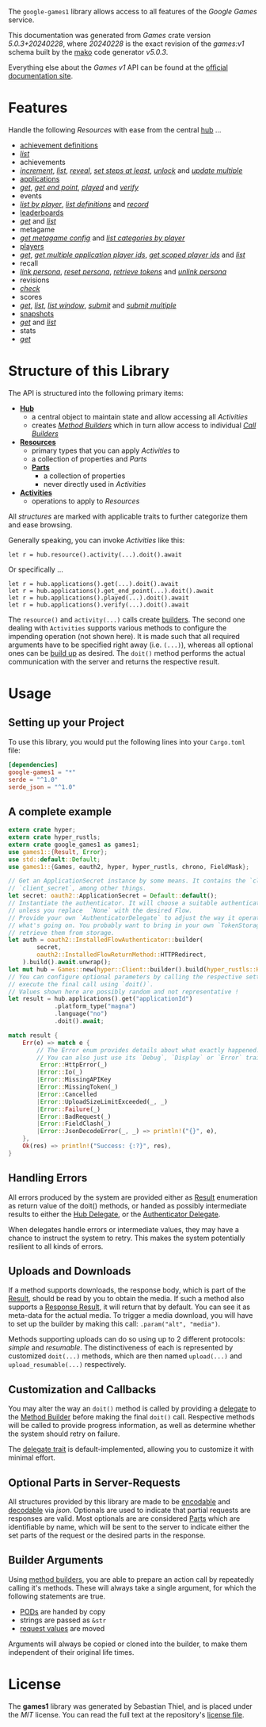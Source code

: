 <!---
DO NOT EDIT !
This file was generated automatically from 'src/generator/templates/api/README.md.mako'
DO NOT EDIT !
-->
The `google-games1` library allows access to all features of the *Google Games* service.

This documentation was generated from *Games* crate version *5.0.3+20240228*, where *20240228* is the exact revision of the *games:v1* schema built by the [mako](http://www.makotemplates.org/) code generator *v5.0.3*.

Everything else about the *Games* *v1* API can be found at the
[official documentation site](https://developers.google.com/games/).
# Features

Handle the following *Resources* with ease from the central [hub](https://docs.rs/google-games1/5.0.3+20240228/google_games1/Games) ... 

* [achievement definitions](https://docs.rs/google-games1/5.0.3+20240228/google_games1/api::AchievementDefinition)
 * [*list*](https://docs.rs/google-games1/5.0.3+20240228/google_games1/api::AchievementDefinitionListCall)
* achievements
 * [*increment*](https://docs.rs/google-games1/5.0.3+20240228/google_games1/api::AchievementIncrementCall), [*list*](https://docs.rs/google-games1/5.0.3+20240228/google_games1/api::AchievementListCall), [*reveal*](https://docs.rs/google-games1/5.0.3+20240228/google_games1/api::AchievementRevealCall), [*set steps at least*](https://docs.rs/google-games1/5.0.3+20240228/google_games1/api::AchievementSetStepsAtLeastCall), [*unlock*](https://docs.rs/google-games1/5.0.3+20240228/google_games1/api::AchievementUnlockCall) and [*update multiple*](https://docs.rs/google-games1/5.0.3+20240228/google_games1/api::AchievementUpdateMultipleCall)
* [applications](https://docs.rs/google-games1/5.0.3+20240228/google_games1/api::Application)
 * [*get*](https://docs.rs/google-games1/5.0.3+20240228/google_games1/api::ApplicationGetCall), [*get end point*](https://docs.rs/google-games1/5.0.3+20240228/google_games1/api::ApplicationGetEndPointCall), [*played*](https://docs.rs/google-games1/5.0.3+20240228/google_games1/api::ApplicationPlayedCall) and [*verify*](https://docs.rs/google-games1/5.0.3+20240228/google_games1/api::ApplicationVerifyCall)
* events
 * [*list by player*](https://docs.rs/google-games1/5.0.3+20240228/google_games1/api::EventListByPlayerCall), [*list definitions*](https://docs.rs/google-games1/5.0.3+20240228/google_games1/api::EventListDefinitionCall) and [*record*](https://docs.rs/google-games1/5.0.3+20240228/google_games1/api::EventRecordCall)
* [leaderboards](https://docs.rs/google-games1/5.0.3+20240228/google_games1/api::Leaderboard)
 * [*get*](https://docs.rs/google-games1/5.0.3+20240228/google_games1/api::LeaderboardGetCall) and [*list*](https://docs.rs/google-games1/5.0.3+20240228/google_games1/api::LeaderboardListCall)
* metagame
 * [*get metagame config*](https://docs.rs/google-games1/5.0.3+20240228/google_games1/api::MetagameGetMetagameConfigCall) and [*list categories by player*](https://docs.rs/google-games1/5.0.3+20240228/google_games1/api::MetagameListCategoriesByPlayerCall)
* [players](https://docs.rs/google-games1/5.0.3+20240228/google_games1/api::Player)
 * [*get*](https://docs.rs/google-games1/5.0.3+20240228/google_games1/api::PlayerGetCall), [*get multiple application player ids*](https://docs.rs/google-games1/5.0.3+20240228/google_games1/api::PlayerGetMultipleApplicationPlayerIdCall), [*get scoped player ids*](https://docs.rs/google-games1/5.0.3+20240228/google_games1/api::PlayerGetScopedPlayerIdCall) and [*list*](https://docs.rs/google-games1/5.0.3+20240228/google_games1/api::PlayerListCall)
* recall
 * [*link persona*](https://docs.rs/google-games1/5.0.3+20240228/google_games1/api::RecallLinkPersonaCall), [*reset persona*](https://docs.rs/google-games1/5.0.3+20240228/google_games1/api::RecallResetPersonaCall), [*retrieve tokens*](https://docs.rs/google-games1/5.0.3+20240228/google_games1/api::RecallRetrieveTokenCall) and [*unlink persona*](https://docs.rs/google-games1/5.0.3+20240228/google_games1/api::RecallUnlinkPersonaCall)
* revisions
 * [*check*](https://docs.rs/google-games1/5.0.3+20240228/google_games1/api::RevisionCheckCall)
* scores
 * [*get*](https://docs.rs/google-games1/5.0.3+20240228/google_games1/api::ScoreGetCall), [*list*](https://docs.rs/google-games1/5.0.3+20240228/google_games1/api::ScoreListCall), [*list window*](https://docs.rs/google-games1/5.0.3+20240228/google_games1/api::ScoreListWindowCall), [*submit*](https://docs.rs/google-games1/5.0.3+20240228/google_games1/api::ScoreSubmitCall) and [*submit multiple*](https://docs.rs/google-games1/5.0.3+20240228/google_games1/api::ScoreSubmitMultipleCall)
* [snapshots](https://docs.rs/google-games1/5.0.3+20240228/google_games1/api::Snapshot)
 * [*get*](https://docs.rs/google-games1/5.0.3+20240228/google_games1/api::SnapshotGetCall) and [*list*](https://docs.rs/google-games1/5.0.3+20240228/google_games1/api::SnapshotListCall)
* stats
 * [*get*](https://docs.rs/google-games1/5.0.3+20240228/google_games1/api::StatGetCall)




# Structure of this Library

The API is structured into the following primary items:

* **[Hub](https://docs.rs/google-games1/5.0.3+20240228/google_games1/Games)**
    * a central object to maintain state and allow accessing all *Activities*
    * creates [*Method Builders*](https://docs.rs/google-games1/5.0.3+20240228/google_games1/client::MethodsBuilder) which in turn
      allow access to individual [*Call Builders*](https://docs.rs/google-games1/5.0.3+20240228/google_games1/client::CallBuilder)
* **[Resources](https://docs.rs/google-games1/5.0.3+20240228/google_games1/client::Resource)**
    * primary types that you can apply *Activities* to
    * a collection of properties and *Parts*
    * **[Parts](https://docs.rs/google-games1/5.0.3+20240228/google_games1/client::Part)**
        * a collection of properties
        * never directly used in *Activities*
* **[Activities](https://docs.rs/google-games1/5.0.3+20240228/google_games1/client::CallBuilder)**
    * operations to apply to *Resources*

All *structures* are marked with applicable traits to further categorize them and ease browsing.

Generally speaking, you can invoke *Activities* like this:

```Rust,ignore
let r = hub.resource().activity(...).doit().await
```

Or specifically ...

```ignore
let r = hub.applications().get(...).doit().await
let r = hub.applications().get_end_point(...).doit().await
let r = hub.applications().played(...).doit().await
let r = hub.applications().verify(...).doit().await
```

The `resource()` and `activity(...)` calls create [builders][builder-pattern]. The second one dealing with `Activities` 
supports various methods to configure the impending operation (not shown here). It is made such that all required arguments have to be 
specified right away (i.e. `(...)`), whereas all optional ones can be [build up][builder-pattern] as desired.
The `doit()` method performs the actual communication with the server and returns the respective result.

# Usage

## Setting up your Project

To use this library, you would put the following lines into your `Cargo.toml` file:

```toml
[dependencies]
google-games1 = "*"
serde = "^1.0"
serde_json = "^1.0"
```

## A complete example

```Rust
extern crate hyper;
extern crate hyper_rustls;
extern crate google_games1 as games1;
use games1::{Result, Error};
use std::default::Default;
use games1::{Games, oauth2, hyper, hyper_rustls, chrono, FieldMask};

// Get an ApplicationSecret instance by some means. It contains the `client_id` and 
// `client_secret`, among other things.
let secret: oauth2::ApplicationSecret = Default::default();
// Instantiate the authenticator. It will choose a suitable authentication flow for you, 
// unless you replace  `None` with the desired Flow.
// Provide your own `AuthenticatorDelegate` to adjust the way it operates and get feedback about 
// what's going on. You probably want to bring in your own `TokenStorage` to persist tokens and
// retrieve them from storage.
let auth = oauth2::InstalledFlowAuthenticator::builder(
        secret,
        oauth2::InstalledFlowReturnMethod::HTTPRedirect,
    ).build().await.unwrap();
let mut hub = Games::new(hyper::Client::builder().build(hyper_rustls::HttpsConnectorBuilder::new().with_native_roots().https_or_http().enable_http1().build()), auth);
// You can configure optional parameters by calling the respective setters at will, and
// execute the final call using `doit()`.
// Values shown here are possibly random and not representative !
let result = hub.applications().get("applicationId")
             .platform_type("magna")
             .language("no")
             .doit().await;

match result {
    Err(e) => match e {
        // The Error enum provides details about what exactly happened.
        // You can also just use its `Debug`, `Display` or `Error` traits
         Error::HttpError(_)
        |Error::Io(_)
        |Error::MissingAPIKey
        |Error::MissingToken(_)
        |Error::Cancelled
        |Error::UploadSizeLimitExceeded(_, _)
        |Error::Failure(_)
        |Error::BadRequest(_)
        |Error::FieldClash(_)
        |Error::JsonDecodeError(_, _) => println!("{}", e),
    },
    Ok(res) => println!("Success: {:?}", res),
}

```
## Handling Errors

All errors produced by the system are provided either as [Result](https://docs.rs/google-games1/5.0.3+20240228/google_games1/client::Result) enumeration as return value of
the doit() methods, or handed as possibly intermediate results to either the 
[Hub Delegate](https://docs.rs/google-games1/5.0.3+20240228/google_games1/client::Delegate), or the [Authenticator Delegate](https://docs.rs/yup-oauth2/*/yup_oauth2/trait.AuthenticatorDelegate.html).

When delegates handle errors or intermediate values, they may have a chance to instruct the system to retry. This 
makes the system potentially resilient to all kinds of errors.

## Uploads and Downloads
If a method supports downloads, the response body, which is part of the [Result](https://docs.rs/google-games1/5.0.3+20240228/google_games1/client::Result), should be
read by you to obtain the media.
If such a method also supports a [Response Result](https://docs.rs/google-games1/5.0.3+20240228/google_games1/client::ResponseResult), it will return that by default.
You can see it as meta-data for the actual media. To trigger a media download, you will have to set up the builder by making
this call: `.param("alt", "media")`.

Methods supporting uploads can do so using up to 2 different protocols: 
*simple* and *resumable*. The distinctiveness of each is represented by customized 
`doit(...)` methods, which are then named `upload(...)` and `upload_resumable(...)` respectively.

## Customization and Callbacks

You may alter the way an `doit()` method is called by providing a [delegate](https://docs.rs/google-games1/5.0.3+20240228/google_games1/client::Delegate) to the 
[Method Builder](https://docs.rs/google-games1/5.0.3+20240228/google_games1/client::CallBuilder) before making the final `doit()` call. 
Respective methods will be called to provide progress information, as well as determine whether the system should 
retry on failure.

The [delegate trait](https://docs.rs/google-games1/5.0.3+20240228/google_games1/client::Delegate) is default-implemented, allowing you to customize it with minimal effort.

## Optional Parts in Server-Requests

All structures provided by this library are made to be [encodable](https://docs.rs/google-games1/5.0.3+20240228/google_games1/client::RequestValue) and 
[decodable](https://docs.rs/google-games1/5.0.3+20240228/google_games1/client::ResponseResult) via *json*. Optionals are used to indicate that partial requests are responses 
are valid.
Most optionals are are considered [Parts](https://docs.rs/google-games1/5.0.3+20240228/google_games1/client::Part) which are identifiable by name, which will be sent to 
the server to indicate either the set parts of the request or the desired parts in the response.

## Builder Arguments

Using [method builders](https://docs.rs/google-games1/5.0.3+20240228/google_games1/client::CallBuilder), you are able to prepare an action call by repeatedly calling it's methods.
These will always take a single argument, for which the following statements are true.

* [PODs][wiki-pod] are handed by copy
* strings are passed as `&str`
* [request values](https://docs.rs/google-games1/5.0.3+20240228/google_games1/client::RequestValue) are moved

Arguments will always be copied or cloned into the builder, to make them independent of their original life times.

[wiki-pod]: http://en.wikipedia.org/wiki/Plain_old_data_structure
[builder-pattern]: http://en.wikipedia.org/wiki/Builder_pattern
[google-go-api]: https://github.com/google/google-api-go-client

# License
The **games1** library was generated by Sebastian Thiel, and is placed 
under the *MIT* license.
You can read the full text at the repository's [license file][repo-license].

[repo-license]: https://github.com/Byron/google-apis-rsblob/main/LICENSE.md

